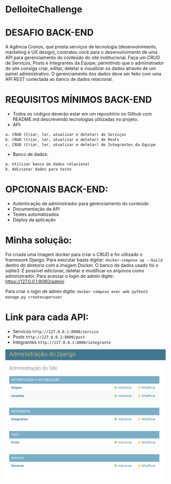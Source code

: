 # DelloiteChallenge

# DESAFIO BACK-END

A Agência Cronos, que presta serviços de tecnologia (desenvolvimento, marketing e UX
design), contratou você para o desenvolvimento de uma API para gerenciamento do
conteúdo do site institucional.
Faça um CRUD de Serviços, Posts e Integrantes da Equipe, permitindo que o administrador
do site consiga criar, editar, deletar e visualizar os dados através de um painel
administrativo.
O gerenciamento dos dados deve ser feito com uma API REST conectada ao banco de
dados relacional.

# REQUISITOS MÍNIMOS BACK-END


- Todos os códigos deverão estar em um repositório no Github com README.md
descrevendo tecnologias utilizadas no projeto.
- API:
```
a. CRUD (Criar, ler, atualizar e deletar) de Serviços
b. CRUD (Criar, ler, atualizar e deletar) de Posts
c. CRUD (Criar, ler, atualizar e deletar) de Integrantes da Equipe
```
- Banco de dados:
```
a. Utilizar banco de dados relacional
b. Adicionar dados para teste
```
# OPCIONAIS BACK-END:


- Autenticação de administrador para gerenciamento do conteúdo
- Documentação da API
- Testes automatizados
- Deploy da aplicação

# Minha solução:

Foi criada uma imagem docker para criar o CRUD e foi utilizado o framework Django.
Para executar basta digitar: 
`docker-compose up --build`
 dentro do diretorio com a imagem Docker.
O banco de dados usado foi o sqlite3.
É possivel adicionar, deletar e modificar os arquivos como administrador.
Para acessar o login de admin digite: 
https://127.0.0.1:8080/admin

Para criar o login de admin digite:
`docker-compose exec web python3 manage.py createsuperuser`
# Link para cada API:
- Servicos
 `http://127.0.0.1:8000/servico`
- Posts
 `http://127.0.0.1:8000/post`
- Integrantes
 `http://127.0.0.1:8000/integrante`
 
![alt text](https://raw.githubusercontent.com/masuta16/DelloiteChallenge/main/images/Screenshot%20from%202022-02-06%2014-39-09.png)

